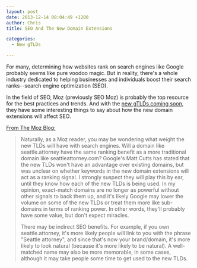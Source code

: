 ```yaml
---
layout: post
date: 2013-12-14 08:04:49 +1200
author: Chris
title: SEO And The New Domain Extensions

categories:
  - New gTLDs

---
```

<!-- excerpt -->

For many, determining how websites rank on search engines like Google probably seems like pure voodoo magic. But in reality, there's a whole industry dedicated to helping businesses and individuals boost their search ranks--search engine optimization (SEO).

<!-- /excerpt -->

In the field of SEO, Moz (previously SEO Moz) is probably the top resource for the best practices and trends. And with the [new gTLDs coming soon](https://iwantmyname.com/domains/new-gtld-domain-extensions), they have some interesting things to say about how the new domain extensions will affect SEO.

[From The Moz Blog:](http://moz.com/blog/next-domain-gold-rush)

> Naturally, as a Moz reader, you may be wondering what weight the new TLDs will have with search engines. Will a domain like seattle.attorney have the same ranking benefit as a more traditional domain like seattleattorney.com? Google's Matt Cutts has stated that the new TLDs won't have an advantage over existing domains, but was unclear on whether keywords in the new domain extensions will act as a ranking signal. I strongly suspect they will play this by ear, until they know how each of the new TLDs is being used. In my opinion, exact-match domains are no longer as powerful without other signals to back them up, and it's likely Google may lower the volume on some of the new TLDs or treat them more like sub-domains in terms of ranking power. In other words, they'll probably have some value, but don't expect miracles.
>
> There may be indirect SEO benefits. For example, if you own seattle.attorney, it's more likely people will link to you with the phrase "Seattle attorney", and since that's now your brand/domain, it's more likely to look natural (because it's more likely to be natural). A well-matched name may also be more memorable, in some cases, although it may take people some time to get used to the new TLDs.

